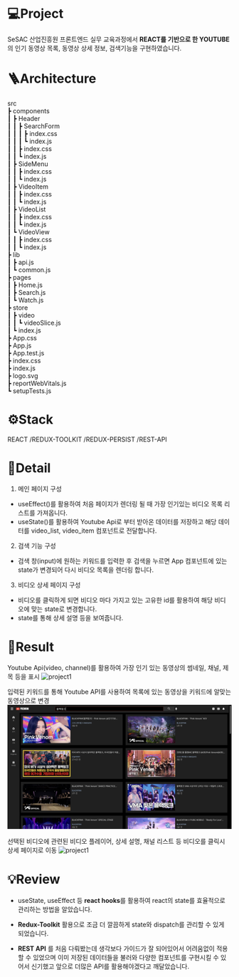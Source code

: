
# 💻Project

SeSAC 산업진흥원 프론트엔드 실무 교육과정에서 **REACT를 기반으로 한 YOUTUBE**의 인기 동영상 목록, 동영상 상세 정보, 검색기능을 구현하였습니다.

# 🪜Architecture
src  
 ┣ components  
 ┃ ┣ Header  
 ┃ ┃ ┣ SearchForm  
 ┃ ┃ ┃ ┣ index.css  
 ┃ ┃ ┃ ┗ index.js  
 ┃ ┃ ┣ index.css  
 ┃ ┃ ┗ index.js  
 ┃ ┣ SideMenu  
 ┃ ┃ ┣ index.css  
 ┃ ┃ ┗ index.js  
 ┃ ┣ VideoItem  
 ┃ ┃ ┣ index.css  
 ┃ ┃ ┗ index.js  
 ┃ ┣ VideoList  
 ┃ ┃ ┣ index.css  
 ┃ ┃ ┗ index.js  
 ┃ ┗ VideoView  
 ┃ ┃ ┣ index.css  
 ┃ ┃ ┗ index.js  
 ┣ lib  
 ┃ ┣ api.js  
 ┃ ┗ common.js  
 ┣ pages  
 ┃ ┣ Home.js  
 ┃ ┣ Search.js  
 ┃ ┗ Watch.js  
 ┣ store  
 ┃ ┣ video  
 ┃ ┃ ┗ videoSlice.js  
 ┃ ┗ index.js  
 ┣ App.css  
 ┣ App.js  
 ┣ App.test.js  
 ┣ index.css  
 ┣ index.js  
 ┣ logo.svg  
 ┣ reportWebVitals.js  
 ┗ setupTests.js
# ⚙️Stack
REACT /REDUX-TOOLKIT /REDUX-PERSIST /REST-API
# 🔎Detail
1. 메인 페이지 구성
- useEffect()를 활용하여 처음 페이지가 렌더링 될 때 가장 인기있는 비디오 목록 리스트를 가져옵니다.
- useState()를 활용하여 Youtube Api로 부터 받아온 데이터를 저장하고 해당 데이터를 video_list, video_item 컴포넌트로 전달합니다.
2. 검색 기능 구성
- 검색 창(input)에 원하는 키워드를 입력한 후 검색을 누르면 App 컴포넌트에 있는 state가 변경되어 다시 비디오 목록을 렌더링 합니다.
3. 비디오 상세 페이지 구성
- 비디오를 클릭하게 되면 비디오 마다 가지고 있는 고유한 id를 활용하여 해당 비디오에 맞는 state로 변경합니다.
- state를 통해 상세 설명 등을 보여줍니다.


# 🚀Result
Youtube Api(video, channel)를 활용하여 가장 인기 있는 동영상의 썸네일, 채널, 제목 등을 표시
![project1](public/images/main.png)

입력된  키워드를  통해 Youtube API를  사용하여  목록에  있는  동영상을  키워드에  알맞는  동영상으로  변경
![project1](public/images/list.png)

선택된  비디오에  관련된  비디오  플레이어, 상세  설명, 채널  리스트  등  비디오를  클릭시 상세 페이지로 이동
![project1](public/images/detail.png)

# 💡Review

- useState, useEffect 등 **react hooks**를 활용하여 react의 state를 효율적으로 관리하는 방법을 알았습니다.

- **Redux-Toolkit** 활용으로 조금 더 깔끔하게 state와 dispatch를 관리할 수 있게 되었습니다.

- **REST API** 를 처음 다뤄봤는데 생각보다 가이드가 잘 되어있어서 어려움없이 적용할 수 있었으며 이미 저장된 데이터들을 불러와 다양한 컴포넌트를 구현시킬 수 있어서 신기했고 앞으로 더많은 API를 활용해야겠다고 깨달았습니다.